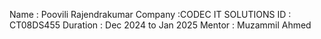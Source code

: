 Name : Poovili Rajendrakumar
Company :CODEC IT SOLUTIONS 
ID : CT08DS455
Duration : Dec 2024 to Jan 2025
Mentor : Muzammil Ahmed
